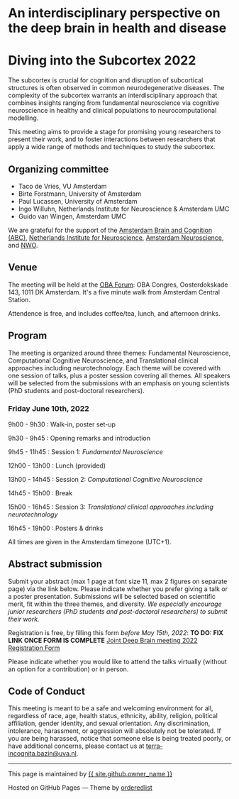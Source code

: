 # <a name="home"></a>An interdisciplinary perspective on the deep brain in health and disease
# Diving into the Subcortex 2022

The subcortex is crucial for cognition and disruption of subcortical structures is often observed in common neurodegenerative diseases. The complexity of the subcortex warrants an interdisciplinary approach that combines insights ranging from fundamental neuroscience via cognitive neuroscience in healthy and clinical populations to neurocomputational modelling. 

This meeting aims to provide a stage for promising young researchers to present their work, and to foster interactions between researchers that apply a wide range of methods and techniques to study the subcortex.

## <a names="orga"></a>Organizing committee

- Taco de Vries, VU Amsterdam
- Birte Forstmann, University of Amsterdam
- Paul Lucassen, University of Amsterdam
- Ingo Willuhn, Netherlands Institute for Neuroscience & Amsterdam UMC
- Guido van Wingen, Amsterdam UMC

We are grateful for the support of the [Amsterdam Brain and Cognition (ABC)](https://abc.uva.nl/), [Netherlands Institute for Neuroscience](https://nin.nl/), [Amsterdam Neuroscience](https://www.amsterdamumc.org/en/research/institutes/amsterdam-neuroscience.htm), and  [NWO](https://www.nwo.nl/).

## Venue
The meeting will be held at the [OBA Forum](https://www.obacongres.nl/forum): OBA Congres, Oosterdokskade 143, 1011 DK Amsterdam. It's a five minute walk from Amsterdam Central Station.

Attendence is free, and includes coffee/tea, lunch, and afternoon drinks.


## <a name="program"></a>Program
The meeting is organized around three themes: Fundamental Neuroscience, Computational Cognitive Neuroscience, and Translational clinical approaches including neurotechnology. Each theme will be covered with one session of talks, plus a poster session covering all themes. All speakers will be selected from the submissions with an emphasis on young scientists (PhD students and post-doctoral researchers).


### Friday June 10th, 2022

9h00 - 9h30
: Walk-in, poster set-up

9h30 - 9h45
: Opening remarks and introduction

9h45 - 11h45 
: Session 1: _Fundamental Neuroscience_

12h00 - 13h00
: Lunch (provided)

13h00 - 14h45 
: Session 2: _Computational Cognitive Neuroscience_

14h45 - 15h00
: Break

15h00 - 16h45 
: Session 3: _Translational clinical approaches including neurotechnology_

16h45 - 19h00
: Posters & drinks

All times are given in the Amsterdam timezone (UTC+1).


## <a name="register"></a>Abstract submission
Submit your abstract (max 1 page at font size 11, max 2 figures on separate page) via the link below. Please indicate whether you prefer giving a talk or a poster presentation. Submissions will be selected based on scientific merit, fit within the three themes, and diversity. _We especially encourage junior researchers (PhD students and post-doctoral researchers) to submit their work._

Registration is free, by filling this form *before May 15th, 2022*:
**TO DO: FIX LINK ONCE FORM IS COMPLETE**
[Joint Deep Brain meeting 2022 Registration Form](https://docs.google.com/forms/d/1aF7L_jm2wJepuMOKtAw54vkP22_SbsYO7LHLniplh1Q/viewform?usp=sharing&edit_requested=true)

Please indicate whether you would like to attend the talks virtually (without an option for a contribution) or in person.



## <a name="code"></a>Code of Conduct

This meeting is meant to be a safe and welcoming environment for all, regardless of race, age, health status, ethnicity, ability, religion, political affiliation, gender identity, and sexual orientation.
Any discrimination, intolerance, harassment, or aggression will absolutely not be tolerated. 
If you are being harassed, notice that someone else is being treated poorly, or have additional concerns, please contact us at <terra-incognita.bazin@uva.nl>. 

---
 This page is maintained by <a href="{{ site.github.owner_url }}">{{ site.github.owner_name }}</a>
 
 Hosted on GitHub Pages &mdash; Theme by <a href="https://github.com/orderedlist">orderedlist</a>
